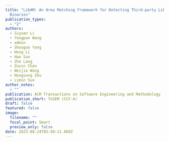 ```yaml
---
title: "LibAM: An Area Matching Framework for Detecting Third-party Libraries in
  Binaries"
publication_types:
  - "2"
authors:
  - Siyuan Li
  - Yongpan Wang
  - admin
  - Shouguo Yang
  - Hong Li
  - Hao Sun
  - Zhe Lang
  - Zuxin Chen
  - Weijie Wang
  - Hongsong Zhu
  - Limin Sun
author_notes:
  - ""
publication: ACM Transactions on Software Engineering and Methodology
publication_short: ToSEM (CCF-A)
draft: false
featured: false
image:
  filename: ""
  focal_point: Smart
  preview_only: false
date: 2023-08-24T05:50:11.869Z
---
```

